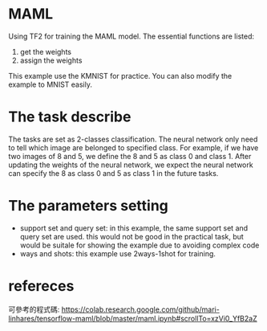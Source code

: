 MAML
==
Using TF2 for training the MAML model.
The essential functions are listed:
1. get the weights
2. assign the weights

This example use the KMNIST for practice. You can also modify the example to MNIST easily.

# The task describe
The tasks are set as 2-classes classification. The neural network only need to tell which image are belonged to specified class. For example, if we have two images of 8 and 5, we define the 8 and 5 as class 0 and class 1. After updating the weights of the neural network, we expect the neural network can specify the 8 as class 0 and 5 as class 1 in the future tasks. 

# The parameters setting
* support set and query set: in this example, the same support set and query set are used. this would not be good in the practical task, but would be suitale for showing the example due to avoiding complex code
* ways and shots: this example use 2ways-1shot for training.

# refereces
可參考的程式碼: https://colab.research.google.com/github/mari-linhares/tensorflow-maml/blob/master/maml.ipynb#scrollTo=xzVi0_YfB2aZ
